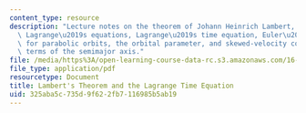 ```yaml
---
content_type: resource
description: "Lecture notes on the theorem of Johann Heinrich Lambert, developing\
  \ Lagrange\u2019s equations, Lagrange\u2019s time equation, Euler\u2019s equation\
  \ for parabolic orbits, the orbital parameter, and skewed-velocity components in\
  \ terms of the semimajor axis."
file: /media/https%3A/open-learning-course-data-rc.s3.amazonaws.com/16-346-astrodynamics-fall-2008/325aba5c735d9f622fb7116985b5ab19_lec_09.pdf
file_type: application/pdf
resourcetype: Document
title: Lambert's Theorem and the Lagrange Time Equation
uid: 325aba5c-735d-9f62-2fb7-116985b5ab19
---
```

